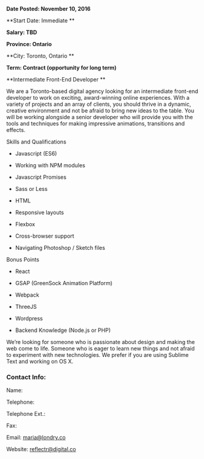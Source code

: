 **Date Posted: November 10, 2016**

**Start Date: Immediate **

**Salary: TBD**

**Province: Ontario**

**City: Toronto, Ontario **

**Term: Contract (opportunity for long term)**

**Intermediate Front-End Developer **

We are a Toronto-based digital agency looking for an intermediate front-end developer to work on exciting, award-winning online experiences. With a variety of projects and an array of clients, you should thrive in a dynamic, creative environment and not be afraid to bring new ideas to the table. You will be working alongside a senior developer who will provide you with the tools and techniques for making impressive animations, transitions and effects.

Skills and Qualifications 

* Javascript (ES6)

* Working with NPM modules

* Javascript Promises

* Sass or Less

* HTML

* Responsive layouts

* Flexbox

* Cross-browser support

* Navigating Photoshop / Sketch files

Bonus Points

* React

* GSAP (GreenSock Animation Platform)

* Webpack

* ThreeJS

* Wordpress

* Backend Knowledge (Node.js or PHP)

We’re looking for someone who is passionate about design and making the web come to life. Someone who is eager to learn new things and not afraid to experiment with new technologies. We prefer if you are using Sublime Text and working on OS X. 

### Contact Info:

Name: 

Telephone: 

Telephone Ext.: 

Fax: 

Email: maria@londry.co

Website: reflectr@digital.co

